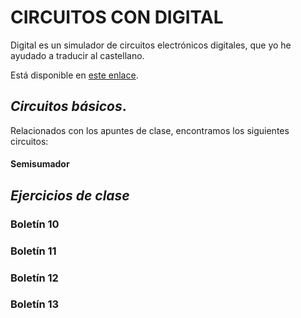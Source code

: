 # CIRCUITOS CON DIGITAL

Digital es un simulador de circuitos electrónicos digitales, que yo he ayudado a traducir al castellano.  

Está disponible en [este enlace](https://github.com/hneemann/Digital/).

## **_Circuitos básicos_**. 
Relacionados con los apuntes de clase, encontramos los siguientes circuitos:
#### Semisumador

## **_Ejercicios de clase_**

### Boletín 10  


### Boletín 11  


### Boletín 12  


### Boletín 13  


